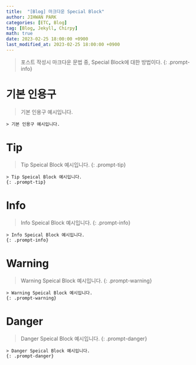 ```yaml
---
title:  "[Blog] 마크다운 Special Block"
author: JIHWAN PARK
categories: [ETC, Blog]
tag: [Blog, Jekyll, Chirpy]
math: true
date: 2023-02-25 18:00:00 +0900
last_modified_at: 2023-02-25 18:00:00 +0900
---
```

> 포스트 작성시 마크다운 문법 중, Special Block에 대한 방법이다.
{: .prompt-info}

# 기본 인용구
> 기본 인용구 예시입니다.

```
> 기본 인용구 예시입니다.
```

# Tip

> Tip Speical Block 예시입니다.
{: .prompt-tip}

```
> Tip Speical Block 예시입니다.
{: .prompt-tip}
```


# Info

> Info Speical Block 예시입니다.
{: .prompt-info}

```
> Info Speical Block 예시입니다.
{: .prompt-info}
```


# Warning

> Warning Speical Block 예시입니다.
{: .prompt-warning}

```
> Warning Speical Block 예시입니다.
{: .prompt-warning}
```


# Danger

> Danger Speical Block 예시입니다.
{: .prompt-danger}

```
> Danger Speical Block 예시입니다.
{: .prompt-danger}
```

